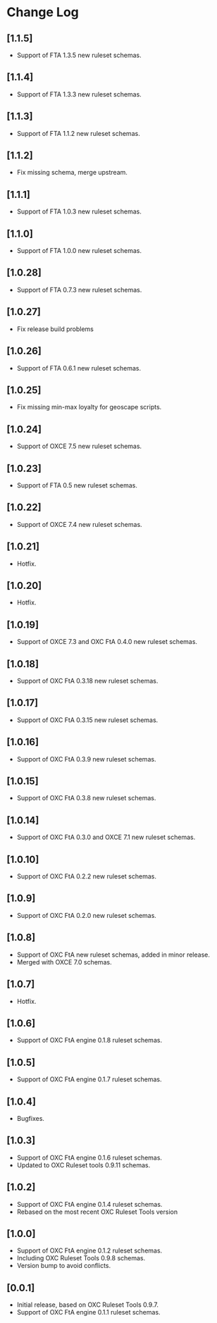 # Change Log
## [1.1.5]
- Support of FTA 1.3.5 new ruleset schemas.
## [1.1.4]
- Support of FTA 1.3.3 new ruleset schemas.
## [1.1.3]
- Support of FTA 1.1.2 new ruleset schemas.
## [1.1.2]
- Fix missing schema, merge upstream.
## [1.1.1]
- Support of FTA 1.0.3 new ruleset schemas.
## [1.1.0]
- Support of FTA 1.0.0 new ruleset schemas.
## [1.0.28]
- Support of FTA 0.7.3 new ruleset schemas.
## [1.0.27]
- Fix release build problems
## [1.0.26]
- Support of FTA 0.6.1 new ruleset schemas.
## [1.0.25]
- Fix missing min-max loyalty for geoscape scripts.
## [1.0.24]
- Support of OXCE 7.5 new ruleset schemas.
## [1.0.23]
- Support of FTA 0.5 new ruleset schemas.
## [1.0.22]
- Support of OXCE 7.4 new ruleset schemas.
## [1.0.21]
- Hotfix.
## [1.0.20]
- Hotfix.
## [1.0.19]
- Support of OXCE 7.3 and OXC FtA 0.4.0 new ruleset schemas.
## [1.0.18]
- Support of OXC FtA 0.3.18 new ruleset schemas.
## [1.0.17]
- Support of OXC FtA 0.3.15 new ruleset schemas.
## [1.0.16]
- Support of OXC FtA 0.3.9 new ruleset schemas.
## [1.0.15]
- Support of OXC FtA 0.3.8 new ruleset schemas.
## [1.0.14]
- Support of OXC FtA 0.3.0 and OXCE 7.1 new ruleset schemas.
## [1.0.10]
- Support of OXC FtA 0.2.2 new ruleset schemas.
## [1.0.9]
- Support of OXC FtA 0.2.0 new ruleset schemas.
## [1.0.8]
- Support of OXC FtA new ruleset schemas, added in minor release.
- Merged with OXCE 7.0 schemas.
## [1.0.7]
- Hotfix.
## [1.0.6]
- Support of OXC FtA engine 0.1.8 ruleset schemas.
## [1.0.5]
- Support of OXC FtA engine 0.1.7 ruleset schemas.
## [1.0.4]
- Bugfixes.
## [1.0.3]
- Support of OXC FtA engine 0.1.6 ruleset schemas.
- Updated to OXC Ruleset tools 0.9.11 schemas.
## [1.0.2]
- Support of OXC FtA engine 0.1.4 ruleset schemas.
- Rebased on the most recent OXC Ruleset Tools version

## [1.0.0]
- Support of OXC FtA engine 0.1.2 ruleset schemas.
- Including OXC Ruleset Tools 0.9.8 schemas.
- Version bump to avoid conflicts.

## [0.0.1]
- Initial release, based on OXC Ruleset Tools 0.9.7.
- Support of OXC FtA engine 0.1.1 ruleset schemas.
